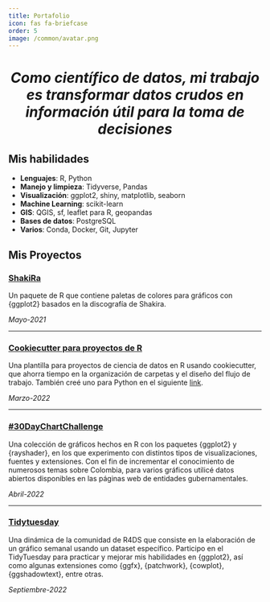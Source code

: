 ```yaml
---
title: Portafolio
icon: fas fa-briefcase
order: 5
image: /common/avatar.png
---
```


<h1 style="text-align: center;"><em>Como científico de datos, mi trabajo es transformar datos crudos en información útil para la toma de decisiones</em></h1>

## Mis habilidades

- **Lenguajes**: R, Python
- **Manejo y limpieza**: Tidyverse, Pandas
- **Visualización**: ggplot2, shiny, matplotlib, seaborn
- **Machine Learning**: scikit-learn
- **GIS**: QGIS, sf, leaflet para R, geopandas
- **Bases de datos**: PostgreSQL
- **Varios**: Conda, Docker, Git, Jupyter

## Mis Proyectos

### [**ShakiRa**](https://github.com/camartinezbu/shakiRa)

Un paquete de R que contiene paletas de colores para gráficos con {ggplot2} basados en la discografía de Shakira.

*Mayo-2021*

<hr>

### [**Cookiecutter para proyectos de R**](https://github.com/camartinezbu/cookiecutter-r-project)

Una plantilla para proyectos de ciencia de datos en R usando cookiecutter, que ahorra tiempo en la organización de carpetas y el diseño del flujo de trabajo. También creé uno para Python en el siguiente [link](https://github.com/camartinezbu/cookiecutter-python-project).

*Marzo-2022*

<hr>

### [**#30DayChartChallenge**](https://github.com/camartinezbu/30DayChartChallenge2022)

Una colección de gráficos hechos en R con los paquetes {ggplot2} y {rayshader}, en los que experimento con distintos tipos de visualizaciones, fuentes y extensiones. Con el fin de incrementar el conocimiento de numerosos temas sobre Colombia, para varios gráficos utilicé datos abiertos disponibles en las páginas web de entidades gubernamentales.

*Abril-2022*

<hr>

### [**Tidytuesday**](https://github.com/camartinezbu/tidytuesday)

Una dinámica de la comunidad de R4DS que consiste en la elaboración de un gráfico semanal usando un dataset específico. Participo en el TidyTuesday para practicar y mejorar mis habilidades en {ggplot2}, así como algunas extensiones como {ggfx}, {patchwork}, {cowplot}, {ggshadowtext}, entre otras.

*Septiembre-2022*

<!--- 

<hr>

### [**Proyecto 2**](link)

Descripción del proyecto 2.

Fecha

<hr>

Wrap text --->
